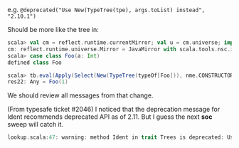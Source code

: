 e.g. `@deprecated("Use New(TypeTree(tpe), args.toList) instead", "2.10.1")`

Should be more like the tree in:

```scala
scala> val cm = reflect.runtime.currentMirror; val u = cm.universe; import u._; val tb = cm.mkToolBox()
cm: reflect.runtime.universe.Mirror = JavaMirror with scala.tools.nsc.interpreter.IMain$TranslatingClassLoader@44ad78a2 of type class scala.tools.nsc.interpreter.IMain$TranslatingClassLoader with classpath [(memory)] and parent being scala.tools.nsc.util.ScalaClassLoader$URLClassLoader@58caf6e7 of type class scala.tools.nsc.util.ScalaClassLoader$URLClassLoader with classpath [file:/Library/Java/JavaVirtualMachines/1.6.0_37-b06-434.jdk/Contents/Classes/classes.jar,file:/Library/Java/JavaVirtualMachines/1.6.0_37-b06-434.jdk/Contents/Classes/ui.jar,file:/Library/Java/JavaVirtualMachines/1.6.0_37-b06-434.jdk/Contents/Classes/jsse.jar,file:/Library/Java/JavaVirtualMachines/1.6.0_37-b06-434.jdk/Contents/Classes/jce.jar,file:/Library/Java/JavaVirtualMachines/1.6.0_37-b06-434.jdk/Contents/Class...
scala> case class Foo(a: Int)
defined class Foo

scala> tb.eval(Apply(Select(New(TypeTree(typeOf[Foo])), nme.CONSTRUCTOR), List(Literal(Constant(1)))))
res22: Any = Foo(1)
```

We should review all messages from that change.


(From typesafe ticket #2046)
I noticed that the deprecation message for Ident recommends deprecated API as of 2.11.  But I guess the next **soc** sweep will catch it.
```scala
lookup.scala:47: warning: method Ident in trait Trees is deprecated: Use Ident(newTermName(name)) instead
```
